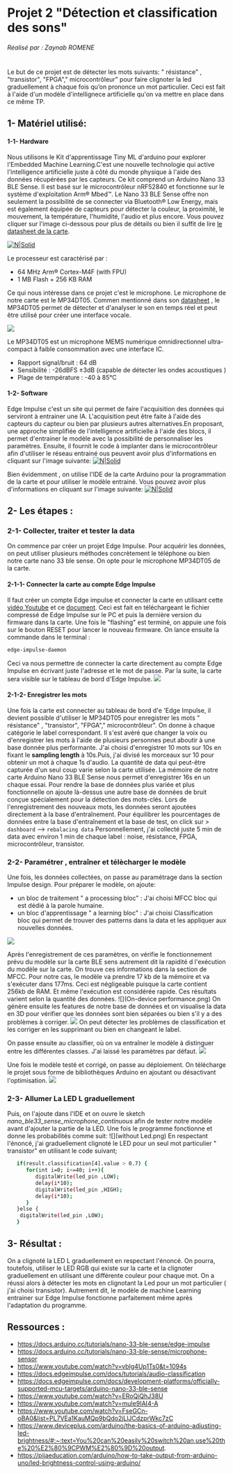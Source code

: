 # Projet 2 "Détection et classification des sons"
###### Réalisé par : *Zaynab ROMENE*
#
Le but de ce projet est de détecter les mots suivants: " résistance" , "transistor", "FPGA"," microcontrôleur" pour faire clignoter la led graduellement à chaque fois qu’on prononce un mot particulier. Ceci est fait à l'aide d'un modèle d'intellignece artificielle qu'on va mettre en place dans ce même TP.

## 1- Matériel utilisé: 
#### 1-1- Hardware 
Nous utilisons le Kit d'apprentissage Tiny ML d'arduino pour explorer l'Embedded Machine Learning.C'est une nouvelle technologie qui active l'intelligence artificielle juste à côté du monde physique à l'aide des données récupérées par les capteurs. Ce kit comprend un Arduino Nano 33 BLE Sense. Il est basé sur le microcontrôleur nRF52840 et fonctionne sur le système d'exploitation Arm® Mbed™. Le Nano 33 BLE Sense offre non seulement la possibilité de se connecter via Bluetooth® Low Energy, mais est également équipée de capteurs pour détecter la couleur, la proximité, le mouvement, la température, l'humidité, l'audio et plus encore. Vous pouvez cliquer sur l'image ci-dessous pour plus de détails ou bien il suffit de lire [le datasheet de la carte][df4]. 

[![N|Solid](https://encrypted-tbn0.gstatic.com/images?q=tbn:ANd9GcQ7IfVcPvM7SwqYIDul2PXhhBmPBYTT7S1rNZ-sMr3BMiu8tbeMrWcBBKtpYS2mg7CYHs4&usqp=CAU)](https://docs.arduino.cc/hardware/nano-33-ble-sense) 

Le processeur est caractérisé par : 
* 64 MHz Arm® Cortex-M4F (with FPU)
* 1 MB Flash + 256 KB RAM

Ce qui nous intéresse dans ce projet c'est le microphone. Le microphone de notre carte est le MP34DT05. Commen mentionné dans son [datasheet][df1] , le MP34DT05 permet de détecter et d'analyser le son en temps réel et peut être utilisé pour créer une interface vocale.

![](MP34DT05.png)

Le MP34DT05 est un microphone MEMS numérique omnidirectionnel ultra-compact à faible consommation avec une interface IC.
- Rapport signal/bruit : 64 dB
- Sensibilité : -26dBFS ±3dB (capable de détecter les ondes acoustiques ) 
- Plage de température : -40 à 85°C

#### 1-2- Software
Edge Impulse c'est un site qui permet de faire l'acquisition des données qui serviront à entrainer une IA. L'acquisition peut être faite à l'aide des capteurs du capteur ou bien par plusieurs autres alternatives.En proposant, une approche simplifiée de l'intelligence artificielle à l'aide des blocs, il permet d'entrainer le modèle avec la possibilité de personnaliser les paramètres. Ensuite, il fournit le code à implanter dans le microcontrôleur afin d'utiliser le réseau entrainé ous peuvent avoir plus d'informations en cliquant sur l'image suivante:
[![N|Solid](https://assets-global.website-files.com/618cdeef45d18e4ef2fd85f3/62a1c81b2a02f90fe58a0ad6_Group%20316.svg)](https://www.edgeimpulse.com/) 

Bien évidemment , on utilise l'IDE de la carte Arduino pour la programmation de la carte et pour utiliser le modèle entrainé. Vous pouvez avoir plus d'informations en cliquant sur l'image suivante:
[![N|Solid](https://www.1min30.com/wp-content/uploads/2018/12/Logo-Arduino-1.jpg)](https://www.arduino.cc/)

## 2- Les étapes : 
### 2-1- Collecter, traiter et tester la data 
On commence par créer un projet Edge Impulse. Pour acquérir les données, on peut utiliser plusieurs méthodes concrètement le téléphone ou bien notre carte nano 33 ble sense. On opte pour le microphone MP34DT05 de la carte. 
#### 2-1-1- Connecter la carte au compte Edge Impulse
Il faut créer un compte Edge impulse et connecter la carte en utilisant cette [ vidéo Youtube][df3] et ce [document][df2]. Ceci est fait en téléchargeant le fichier compressé de Edge Impulse sur le PC et puis la dernière version du firmware dans la carte. Une fois le "flashing" est terminé, on appuie une fois sur le bouton RESET pour lancer le nouveau firmware. On lance ensuite la commande dans le terminal :
```sh
edge-impulse-daemon
```
Ceci va nous permettre de connecter la carte directement au compte Edge Impulse en écrivant juste l'adresse et le mot de passe. Par la suite, la carte sera visible sur le tableau de bord d'Edge Impulse.
![](device.png)
#### 2-1-2- Enregistrer les mots
Une fois la carte est connecter au tableau de bord d'e 'Edge Impulse, il devient possible d'utiliser le MP34DT05 pour enregistrer les mots " résistance" , "transistor", "FPGA"," microcontrôleur". On donne à chaque catégorie le label correspondant. 
Il s'est avéré que changer la voix ou d'enregistrer les mots à l'aide de plusieurs personnes peut aboutir à une base donnée plus performante. J'ai choisi d'enregistrer 10 mots sur 10s en fixant le **sampling length** à 10s.Puis, j'ai divisé les morceaux sur 10 pour obtenir un mot à chaque 1s d'audio. La quantité de data qui peut-être capturée d'un seul coup varie selon la carte utilisée. La mémoire de notre carte Arduino Nano 33 BLE Sense nous permet d'enregistrer 16s en un chaque essai. 
Pour rendre la base de données plus variée et plus fonctionnelle on ajoute là-dessus une autre base de données de bruit conçue spécialement  pour la détection des mots-clés. Lors de l'enregistrement des nouveaux mots, les données seront ajoutées directement à la base d'entraînement. Pour équilibrer les pourcentages de données entre la base d'entraînement et la base de test, on click sur >  `dashboard` --> `rebalacing data`
Personnellement, j'ai collecté juste 5 min de data avec environ 1 min de chaque label :  noise, résistance, FPGA, microcontrôleur, transistor.
### 2-2- Paramétrer , entraîner et télècharger le modèle 
Une fois, les données collectées, on passe au paramétrage dans la section Impulse design. Pour préparer le modèle, on ajoute: 
- un bloc de traitement " a processing bloc" : J'ai choisi MFCC bloc qui est dédié à la parole humaine. 
- un bloc d'apprentissage " a learning bloc" : J'ai choisi Classification bloc qui permet de trouver des patterns dans la data et les appliquer aux nouvelles données.

![](blocs.png)

Après l'enregistrement de ces paramètres, on  vérifie le fonctionnement prévu du modèle sur la carte BLE sens autrement dit la rapidité d l'exécution du modèle sur la carte. On trouve ces informations dans la section de MFCC.
Pour notre cas, le modèle va prendre 17 kb de la mémoire et va s'exécuter dans 177ms. Ceci est négligeable puisque la carte contient 256kb de RAM. Et même l'exécution est considérée rapide. Ces résultats varient selon la quantité des données.
![](On-device performance.png)
On génère ensuite les features de notre base de données et on visualise la data en 3D pour vérifier que les données sont bien séparées ou bien s'il y a des problèmes à corriger.
![](problems.png)
On peut détecter les problèmes de classification et les corriger en les supprimant ou bien en changeant le label. 

On passe ensuite au classifier, où on va entraîner le modèle à distinguer entre les différentes classes. J'ai laissé les paramètres par défaut.
![](results.png)

Une fois le modèle testé et corrigé, on passe au déploiement. On télécharge le projet sous forme de bibliothèques Arduino en ajoutant ou désactivant l'optimisation.
![](build.png)

### 2-3- Allumer La LED L graduellement
 Puis, on l'ajoute dans l'IDE et on ouvre le sketch *nano_ble33_sense_microphone_continuous* afin de tester notre modèle avant d'ajouter la partie de la LED. 
Une fois le programme fonctionne et donne les probabilités comme suit: 
![](without Led.png)
En respectant l'énoncé, j'ai graduellement clignoté le LED pour un seul mot particulier " transistor" en utilisant le code suivant;
```sh
   if(result.classification[4].value > 0.7) {
      for(int i=0; i<=40; i++){
         digitalWrite(led_pin ,LOW);
         delay(i*10);
         digitalWrite(led_pin ,HIGH);
         delay(i*10);
      }
   }else {
    digitalWrite(led_pin ,LOW);  
   }
```
## 3- Résultat : 
On a clignoté la LED L  graduellement en respectant l'énoncé. On pourra, toutefois, utiliser le LED RGB qui existe sur la carte et la clignoter graduellement en utilisant une différente couleur pour chaque mot.
On a réussi alors à détecter les mots en clignotant la Led pour un mot particulier ( j'ai choisi transistor). Autrement dit, le modèle de machine Learning entrainer sur Edge Impulse fonctionne parfaitement même après l'adaptation du programme.
## Ressources :
- https://docs.arduino.cc/tutorials/nano-33-ble-sense/edge-impulse 
- https://docs.arduino.cc/tutorials/nano-33-ble-sense/microphone-sensor 
- https://www.youtube.com/watch?v=vbIg4Up1Ts0&t=1094s 
- https://docs.edgeimpulse.com/docs/tutorials/audio-classification
- https://docs.edgeimpulse.com/docs/development-platforms/officially-supported-mcu-targets/arduino-nano-33-ble-sense 
- https://www.youtube.com/watch?v=ERoQiQhJ38U 
- https://www.youtube.com/watch?v=muIe9IAI4-A
- https://www.youtube.com/watch?v=FseGCn-oBA0&list=PL7VEa1KauMQp9bQdo2jLlJCdzprWkc7zC 
- https://www.deviceplus.com/arduino/the-basics-of-arduino-adjusting-led-brightness/#:~:text=You%20can%20easily%20switch%20an,use%20the%20%E2%80%9CPWM%E2%80%9D%20output.
- https://pijaeducation.com/arduino/how-to-take-output-from-arduino-uno/led-brightness-control-using-arduino/

[df1]: https://content.arduino.cc/assets/Nano_BLE_Sense_mp34dt05-a.pdf?_gl=1*b34798*_ga*MTg0NTMwMTQ0NC4xNjcwNDMwOTEw*_ga_NEXN8H46L5*MTY3Mjk0MjIyOS45LjEuMTY3Mjk0NzQxMy4wLjAuMA..
[df2]:https://docs.edgeimpulse.com/docs/development-platforms/officially-supported-mcu-targets/arduino-nano-33-ble-sense
[df3]: https://www.youtube.com/watch?v=wOkMZUaPLUM 
[df4]: https://docs.arduino.cc/static/bdb53f29f29a67b0df0243b265617e7b/ABX00031-datasheet.pdf
